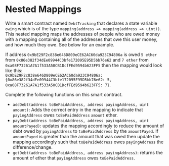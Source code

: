 # Nested Mappings

Write a smart contract named `DebtTracking` that declares a state variable `owing` which is of the type `mapping(address => mapping(address => uint))`. This nested mapping maps the addresses of people who are owed money with a mapping containing all of the addresses that owe this user money, and how much they owe. See below for an example.

If address `0x9bE29F2c838e646D809eCE62AC60da923C94806a` is owed `5 ether` from `0x86e382f34dEe09944C3bfe172095E95D5bb76e62` and `7 ether` from `0xa08F73261A7A1f533A50CB1DcfFEd9594b623FF5` then the mapping would look like this:  
`0x9bE29F2c838e646D809eCE62AC60da923C94806a: {0x86e382f34dEe09944C3bfe172095E95D5bb76e62: 5, 0xa08F73261A7A1f533A50CB1DcfFEd9594b623FF5: 7}`.

Complete the following functions on this smart contract.

- `addDebt(address toBePaidAddress, address payingAddress, uint amount)`: Adds the correct entry in the mapping to indicate that `payingAddress` owes `toBePaidAddress` `amount` ether.
- `payDebt(address toBePaidAddress, address payingAddress, uint amountPayed)`: updates the mapping accordingly to reduce the amount of debt owed by `payingAddress` to `toBePaidAddress` by the `amountPayed`. If `amountPayed` is greater than the amount that was owed then update the mapping accordingly such that `toBePaidAddress` owes `payingAddress` the difference/change.
- `getDebt(address toBePaidAddress, address payingAddress)`: returns the amount of ether that `payingAddress` owes `toBePaidAddress`.

